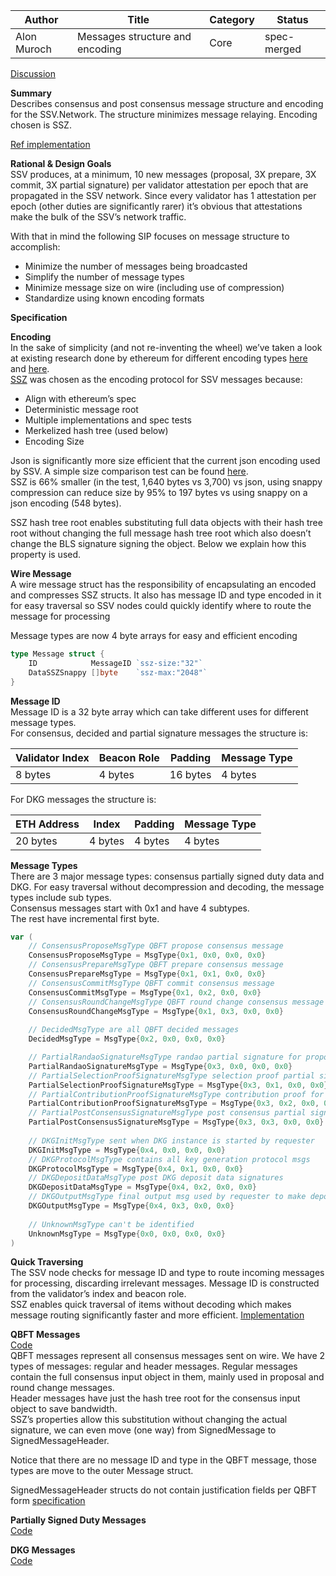 | Author      | Title                          | Category | Status   |
|-------------|--------------------------------|----------|----------|
| Alon Muroch | Messages structure and encoding | Core     | spec-merged |

[Discussion](https://github.com/bloxapp/SIPs/discussions/8)

**Summary**  
Describes consensus and post consensus message structure and encoding for the SSV.Network.
The structure minimizes message relaying.
Encoding chosen is SSZ.  

[Ref implementation](https://github.com/bloxapp/ssv-experiments/tree/master/ssz_encoding)

**Rational & Design Goals**  
SSV produces, at a minimum, 10 new messages (proposal, 3X prepare, 3X commit, 3X partial signature) per validator attestation per epoch that are propagated in the SSV network. Since every validator has 1 attestation per epoch (other duties are significantly rarer) it’s obvious that attestations make the bulk of the SSV’s network traffic.

With that in mind the following SIP focuses on message structure to accomplish:
* Minimize the number of messages being broadcasted
* Simplify the number of message types
* Minimize message size on wire (including use of compression)
* Standardize using known encoding formats

**Specification**

**Encoding**  
In the sake of simplicity (and not re-inventing the wheel) we’ve taken a look at existing research done by ethereum for different encoding types [here](https://github.com/sigp/serialization_sandbox/blob/report/report/serialization_report.md) and [here](https://notes.ethereum.org/15_FcGc0Rq-GuxaBV5SP2Q?view).  
[SSZ](https://github.com/ethereum/consensus-specs/blob/dev/ssz/simple-serialize.md) was chosen as the encoding protocol for SSV messages because:
* Align with ethereum’s spec
* Deterministic message root
* Multiple implementations and spec tests
* Merkelized hash tree (used below)
* Encoding Size

Json is significantly more size efficient that the current json encoding used by SSV.
A simple size comparison test can be found [here](https://github.com/bloxapp/ssv-experiments/blob/master/ssz_encoding/qbft/messages_test.go#L75-L83).  
SSZ is 66% smaller (in the test, 1,640 bytes vs 3,700) vs json, using snappy compression can reduce size by 95% to 197 bytes vs using snappy on a json encoding (548 bytes).

SSZ hash tree root enables substituting full data objects with their hash tree root without changing the full message hash tree root which also doesn’t change the BLS signature signing the object. Below we explain how this property is used.

**Wire Message**  
A wire message struct has the responsibility of encapsulating an encoded and compresses SSZ structs. 
It also has message ID and type encoded in it for easy traversal so SSV nodes could quickly identify where to route the message for processing

Message types are now 4 byte arrays for easy and efficient encoding

```go
type Message struct {
	ID            MessageID `ssz-size:"32"`
	DataSSZSnappy []byte    `ssz-max:"2048"`
}
```

**Message ID**  
Message ID is a 32 byte array which can take different uses for different message types.  
For consensus, decided and partial signature messages the structure is:   

| Validator Index | Beacon Role | Padding  | Message Type |
|-----------------|-------------|----------|--------------|
| 8 bytes         | 4 bytes     | 16 bytes | 4 bytes      |


For DKG messages the structure is: 

| ETH Address | Index   | Padding | Message Type |
|-------------|---------|---------|--------------|
| 20 bytes    | 4 bytes | 4 bytes | 4 bytes      |

**Message Types**  
There are 3 major message types: consensus partially signed duty data and DKG.
For easy traversal without decompression and decoding, the message types include sub types.  
Consensus messages start with 0x1 and have 4 subtypes.  
The rest have incremental first byte.

```go
var (
    // ConsensusProposeMsgType QBFT propose consensus message
    ConsensusProposeMsgType = MsgType{0x1, 0x0, 0x0, 0x0}
    // ConsensusPrepareMsgType QBFT prepare consensus message
    ConsensusPrepareMsgType = MsgType{0x1, 0x1, 0x0, 0x0}
    // ConsensusCommitMsgType QBFT commit consensus message
    ConsensusCommitMsgType = MsgType{0x1, 0x2, 0x0, 0x0}
    // ConsensusRoundChangeMsgType QBFT round change consensus message
    ConsensusRoundChangeMsgType = MsgType{0x1, 0x3, 0x0, 0x0}
    
    // DecidedMsgType are all QBFT decided messages
    DecidedMsgType = MsgType{0x2, 0x0, 0x0, 0x0}

    // PartialRandaoSignatureMsgType randao partial signature for proposer
    PartialRandaoSignatureMsgType = MsgType{0x3, 0x0, 0x0, 0x0}
    // PartialSelectionProofSignatureMsgType selection proof partial signature for aggregator
    PartialSelectionProofSignatureMsgType = MsgType{0x3, 0x1, 0x0, 0x0}
    // PartialContributionProofSignatureMsgType contribution proof for sync committee aggregator
    PartialContributionProofSignatureMsgType = MsgType{0x3, 0x2, 0x0, 0x0}
    // PartialPostConsensusSignatureMsgType post consensus partial signatures for all duties
    PartialPostConsensusSignatureMsgType = MsgType{0x3, 0x3, 0x0, 0x0}
    
    // DKGInitMsgType sent when DKG instance is started by requester
    DKGInitMsgType = MsgType{0x4, 0x0, 0x0, 0x0}
    // DKGProtocolMsgType contains all key generation protocol msgs
    DKGProtocolMsgType = MsgType{0x4, 0x1, 0x0, 0x0}
    // DKGDepositDataMsgType post DKG deposit data signatures
    DKGDepositDataMsgType = MsgType{0x4, 0x2, 0x0, 0x0}
    // DKGOutputMsgType final output msg used by requester to make deposits and register validator with SSV
    DKGOutputMsgType = MsgType{0x4, 0x3, 0x0, 0x0}
    
    // UnknownMsgType can't be identified
    UnknownMsgType = MsgType{0x0, 0x0, 0x0, 0x0}
)
```

**Quick Traversing**  
The SSV node checks for message ID and type to route incoming messages for processing, discarding irrelevant messages. Message ID is constructed from the validator’s index and beacon role.  
SSZ enables quick traversal of items without decoding which makes message routing significantly faster and more efficient.
[Implementation](https://github.com/bloxapp/ssv-experiments/blob/master/ssz_encoding/types/message_id.go#L36-L54)


**QBFT Messages**  
[Code](https://github.com/bloxapp/ssv-experiments/blob/master/ssz_encoding/qbft/messages.go)  
QBFT messages represent all consensus messages sent on wire. We have 2 types of messages: regular and header messages.
Regular messages contain the full consensus input object in them, mainly used in proposal and round change messages.  
Header messages have just the hash tree root for the consensus input object to save bandwidth.  
SSZ’s properties allow this substitution without changing the actual signature, we can even move (one way) from SignedMessage to SignedMessageHeader.  

Notice that there are no message ID and type in the QBFT message, those types are move to the outer Message struct.

SignedMessageHeader structs do not contain justification fields per QBFT form [specification](https://entethalliance.github.io/client-spec/qbft_dafny_spec/types.dfy)

**Partially Signed Duty Messages**  
[Code](https://github.com/bloxapp/ssv-experiments/blob/master/ssz_encoding/ssv/messages.go)  

**DKG Messages**  
[Code](https://github.com/bloxapp/ssv-experiments/blob/master/ssz_encoding/dkg/messages.go)  
